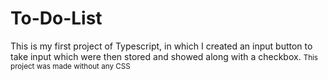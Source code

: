 # To-Do-List
This is my first project of Typescript, in which I created an input button to take input which were then stored and showed along with a checkbox.
<small>This project was made without any CSS</small>
